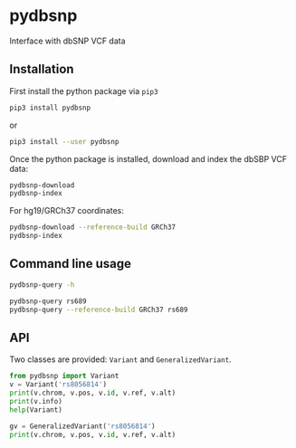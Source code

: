 # pydbsnp

Interface with dbSNP VCF data

## Installation

First install the python package via `pip3`

```sh
pip3 install pydbsnp
```
or
```sh
pip3 install --user pydbsnp
```

Once the python package is installed, download and index the dbSBP VCF data:

```sh
pydbsnp-download
pydbsnp-index
```

For hg19/GRCh37 coordinates:

```sh
pydbsnp-download --reference-build GRCh37
pydbsnp-index
```

## Command line usage

```sh
pydbsnp-query -h
```

```sh
pydbsnp-query rs689
pydbsnp-query --reference-build GRCh37 rs689
```

## API

Two classes are provided: `Variant` and `GeneralizedVariant`.

```python
from pydbsnp import Variant
v = Variant('rs8056814')
print(v.chrom, v.pos, v.id, v.ref, v.alt)
print(v.info)
help(Variant)
```

```python
gv = GeneralizedVariant('rs8056814')
print(v.chrom, v.pos, v.id, v.ref, v.alt)
```